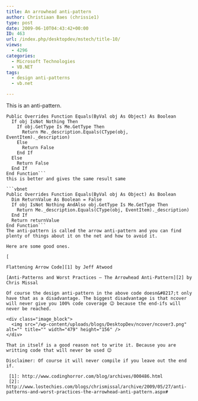 ```yaml
---
title: An arrowhead anti-pattern
author: Christiaan Baes (chrissie1)
type: post
date: 2009-06-10T04:43:42+00:00
ID: 463
url: /index.php/desktopdev/mstech/title-10/
views:
  - 4296
categories:
  - Microsoft Technologies
  - VB.NET
tags:
  - design anti-patterns
  - vb.net

---
```

This is an anti-pattern.

```vbnet
Public Overrides Function Equals(ByVal obj As Object) As Boolean
  If obj IsNot Nothing Then
    If obj.GetType Is Me.GetType Then
      Return Me._description.Equals(CType(obj, EventItem)._description)
    Else
      Return False
    End If
  Else
    Return False
  End If
End Function```
this is better and gives the same result same

```vbnet
Public Overrides Function Equals(ByVal obj As Object) As Boolean
  Dim ReturnValue As Boolean = False
  If obj IsNot Nothing AndAlso obj.GetType Is Me.GetType Then
    Return Me._description.Equals(CType(obj, EventItem)._description)
  End If
  Return returnValue
End Function```
The anti-pattern is called the arrow anti-pattern and you can find plenty of things about it on the net and how to avoid it.

Here are some good ones.
  
[
  
Flattening Arrow Code][1] by Jeff Atwood
  
[Anti-Patterns and Worst Practices – The Arrowhead Anti-Pattern][2] by Chris Missal 

Of course the design anti-pattern in the above code doesn&#8217;t only have that as a disadvantage. The biggest disadvantage is that ncover will never give you 100% code coverage 😉 because the end-ifs will never be reached.

<div class="image_block">
  <img src="/wp-content/uploads/blogs/DesktopDev/ncover/ncover3.png" alt="" title="" width="479" height="156" />
</div>

That in itself is a good reason not to write it. Because you are writting code that will never be used 😉

Disclaimer: Of course it will never compile if you leave out the end if.

 [1]: http://www.codinghorror.com/blog/archives/000486.html
 [2]: http://www.lostechies.com/blogs/chrismissal/archive/2009/05/27/anti-patterns-and-worst-practices-the-arrowhead-anti-pattern.aspx#